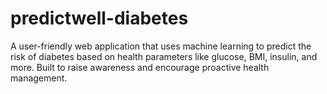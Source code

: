 # predictwell-diabetes
 A user-friendly web application that uses machine learning to predict the risk of diabetes based on health parameters like glucose, BMI, insulin, and more. Built to raise awareness and encourage proactive health management.
